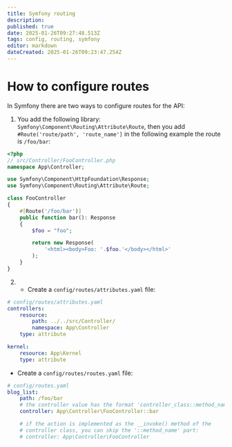 ```yaml
---
title: Symfony routing
description: 
published: true
date: 2025-01-26T09:27:48.513Z
tags: config, routing, symfony
editor: markdown
dateCreated: 2025-01-26T09:23:47.254Z
---
```


# How to configure routes
In Symfony there are two ways to configure routes for the API:
1. You add the following library: `Symfony\Component\Routing\Attribute\Route`, then you add `#Route('route/path', 'route_name']`
in the following example the route is `/foo/bar`:
``` php
<?php
// src/Controller/FooController.php
namespace App\Controller;

use Symfony\Component\HttpFoundation\Response;
use Symfony\Component\Routing\Attribute\Route;

class FooController
{
    #[Route('/foo/bar')]
    public function bar(): Response
    {
        $foo = "foo";

        return new Response(
            '<html><body>Foo: '.$foo.'</body></html>'
        );
    }
}
```
2. - Create a `config/routes/attributes.yaml` file:
``` yaml
# config/routes/attributes.yaml
controllers:
    resource:
        path: ../../src/Controller/
        namespace: App\Controller
    type: attribute

kernel:
    resource: App\Kernel
    type: attribute
```
- Create a `config/routes/routes.yaml` file:
``` yaml
# config/routes.yaml
blog_list:
    path: /foo/bar
    # the controller value has the format 'controller_class::method_name'
    controller: App\Controller\FooController::bar

    # if the action is implemented as the __invoke() method of the
    # controller class, you can skip the '::method_name' part:
    # controller: App\Controller\FooController
```